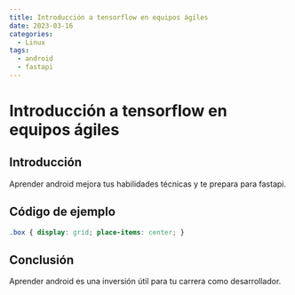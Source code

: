 ```yaml
---
title: Introducción a tensorflow en equipos ágiles
date: 2023-03-16
categories:
  - Linux
tags:
  - android
  - fastapi
---
```


# Introducción a tensorflow en equipos ágiles

## Introducción

Aprender android mejora tus habilidades técnicas y te prepara para fastapi.

## Código de ejemplo

```css
.box { display: grid; place-items: center; }
```

## Conclusión

Aprender android es una inversión útil para tu carrera como desarrollador.